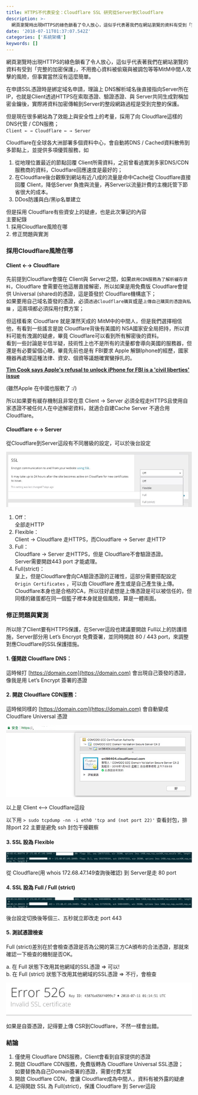 ```yaml
---
title: HTTPS不代表安全：Cloudflare SSL 研究從Server到Cloudflare
description: >-
  網頁瀏覽時出現HTTPS的綠色鎖看了令人放心，這似乎代表著我們在網站瀏覽的資料有受到「完整的加密保護」，不用擔心資料被偷窺與被調包等等MitM中間人攻擊的風險，但事實當然沒有這麼簡單。
date: '2018-07-11T01:37:07.542Z'
categories: ['系統架構']
keywords: []
---
```


網頁瀏覽時出現HTTPS的綠色鎖看了令人放心，這似乎代表著我們在網站瀏覽的資料有受到「完整的加密保護」，不用擔心資料被偷窺與被調包等等MitM中間人攻擊的風險，但事實當然沒有這麼簡單。

在申請SSL憑證時是綁定域名申請，理論上 DNS解析域名後直接指向Server所在IP，也就是Client透過HTTPS在索取憑證、驗證憑證、與 Server共同生成對稱加密金鑰後，實際將資料加密傳輸到Server的整段網路過程是受到完整的保護。

但是現在很多網站為了效能上與安全性上的考量，採用了向 Cloudflare這樣的 DNS代管 / CDN服務；  
`Client ← → Cloudflare ← → Server`

Cloudflare在全球各大洲部署多個資料中心，會自動將DNS / Cached資料散佈到多節點上，並提供多項優質服務，如

1.  從地理位置最近的節點回覆 Client所需資料，之前曾看過實測多家DNS/CDN服務商的資料，Cloudflare回應速度是最好的；
2.  在Cloudflare後台觀察到網站有近八成的流量是命中Cache從 Cloudflare直接回覆 Client，降低Server 負擔與流量，再Server以流量計費的主機託管下節省很大的成本。
3.  DDos防護與白/黑ip名單建立

但是採用 Cloudflare有些資安上的疑慮，也是此次筆記的內容  
主要紀錄  
1\. 採用Cloudflare風險在哪  
2\. 修正問題與實測

### 採用Cloudflare風險在哪

#### Client ←→ Cloudflare

先前提到Cloudflare會擋在 Client與 Server之間，如果`啟用CDN服務為了解析緩存資料`，Cloudflare 會需要在他這層直接解密，所以如果是用免費版 Cloudflare會提供 Universal (shared)的憑證，這是簽發於 Cloudflare機構底下；  
如果要用自己域名簽發的憑證，必須`透過Cloudflare購買`或是`上傳自己購買的憑證與私鑰` ，這兩項都必須採用付費方案；

但這樣看來 Cloudflare 就是渾然天成的 MitM中的中間人，但是我們選擇相信他，有看到一些謠言是說 Cloudflare背後有美國的 NSA國家安全局把持，所以資料可能有洩漏的疑慮，畢竟 Cloudflare可以看到所有解密後的資料。  
看到一些討論是半信半疑，技術性上也不是所有的流量都會導向美國的服務器，但還是有必要留個心眼，畢竟先前也是有 FBI要求 Apple 解鎖Iphone的經歷，國家機器再處理這種法律、資安、個資等議題確實蠻掙扎的。

[**Tim Cook says Apple's refusal to unlock iPhone for FBI is a 'civil liberties' issue**](https://www.theguardian.com/technology/2016/feb/22/tim-cook-apple-refusal-unlock-iphone-fbi-civil-liberties)

(雖然Apple 在中國也服軟了 :/)

所以如果要有緩存機制且非常在意 Client → Server 必須全程走HTTPS且使用自家憑證不被任何人在中途解密資料，就適合自建Cache Server 不適合用Cloudflare。

#### Cloudflare ←→ Server

從Cloudflare到Server這段有不同層級的設定，可以於後台設定

![](/post/img/1__by4l7dHy5wi__pWEzz0cl9w.jpeg)

1.  Off：  
    全部走HTTP
2.  Flexible：  
    Client → Cloudflare 走HTTPS，而Cloudflare → Server 走HTTP
3.  Full：  
    Cloudflare → Server 走HTTPS，但是 Cloudflare不會驗證憑證。  
    Server需要開啟443 port 才能處理。
4.  Full(strict)：  
    呈上，但是Cloudflare會向CA驗證憑證的正確性，這部分需要搭配設定 `Origin Certificates` ，可以由 Cloudflare 產生或是自己產生後上傳。  
    Cloudflare本身也是合格的CA，所以往好處想是上傳憑證是可以被信任的，但同樣的雞蛋都在同一個籃子裡本身就是個風險，算是一體兩面。

### 修正問題與實測

所以除了Client要有HTTPS保護，在Server這段也建議要開啟 Full以上的防護措施，Server部分用 Let’s Encrypt 免費簽署，並同時開啟 80 / 443 port，來調整對應Cloudflare的SSL保護措施。

#### 1\. 僅開啟 Cloudflare DNS：

這時候打 [https://domain.com](https://domain.com) 會出現自己簽發的憑證，像我是用 Let’s Encrypt 簽署的憑證

#### 2\. 開啟 Cloudflare CDN服務：

這時候同樣的 [https://domain.com](https://domain.com) 會自動變成 Cloudflare Universal 憑證

![](/post/img/1__DhAfWG__CN45Me0tMhpyb9Q.png)

以上是 Client <--> Cloudflare這段

以下用 `> sudo tcpdump -nn -i eth0 'tcp and (not port 22)'` 查看封包，排除port 22 主要是避免 ssh 封包干擾觀察

#### 3\. SSL 設為 Flexible

![](/post/img/1__Rg8Jz3FZZx8adrfbYt0heA.png)

從 Cloudflare(用 whois 172.68.47.149查詢後確認) 到 Server是走 80 port

#### 4\. SSL 設為 Full / Full (strict)

![](/post/img/1__5MvJS8IszULHOhDNeGlKbw.png)

後台設定切換後等個三、五秒就立即改走 port 443

#### 5\. 測試憑證檢查

Full (strict)差別在於會檢查憑證是否為公開的第三方CA頒布的合法憑證，那就來確認一下檢查的機制是否OK。

a. 在 Full 狀態下改用其他網域的SSL憑證 => 可以!  
b. 在 Full (strict) 狀態下改用其他網域的SSL憑證 => 不行，會檢查

![](/post/img/1__6JOG8bEc9kDeqexWERRBbA.jpeg)

如果是自簽憑證，記得要上傳 CSR到Cloudflare，不然一樣會出錯。

### 結論

1.  僅使用 Cloudflare DNS服務，Client會看到自家提供的憑證
2.  開啟 Cloudflare CDN服務，免費版轉為 Cloudflare Universal SSL憑證；  
    如要替換為自己Domain簽署的憑證，需要付費方案
3.  開啟 Cloudflare CDN，會讓 Cloudflare成為中間人，資料有被外露的疑慮
4.  記得開啟 SSL 為 Full(strict)，保護 Cloudflare 到 Server這段